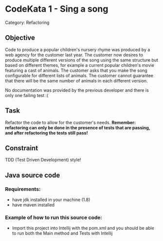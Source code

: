 # CodeKata 1 - Sing a song
Category: Refactoring

## Objective
Code to produce a popular children's nursery rhyme was produced by a web agency for the customer last year. The customer now desires to produce multiple different versions of the song using the same structure but based on different themes, for example a current popular children's movie featuring a cast of animals. The customer asks that you make the song configurable for different lists of animals. The customer cannot guarantee that there will be the same number of animals in each different version.

No documentation was provided by the previous developer and there is only one failing test :(

## Task
Refactor the code to allow for the customer's needs.
**Remember: refactoring can only be done in the presence of tests that are passing, and after refactoring the tests still pass!**

## Constraint
TDD (Test Driven Development) style!

## Java source code
### Requirements:
- have jdk installed in your machine (1.8)
- have maven installed

### Example of how to run this source code:
- Import this project into Intellij with the pom.xml and you should be able to run both the Main method and Tests with Intellij
